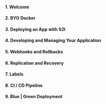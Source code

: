 #### 1. Welcome

#### 2. BYO Docker

#### 3. Deploying an App with S2I

#### 4. Developing and Managing Your Application

#### 5. Webhooks and Rollbacks

#### 6. Replication and Recovery

#### 7. Labels

#### 8. CI / CD Pipeline

#### 9. Blue | Green Deployment